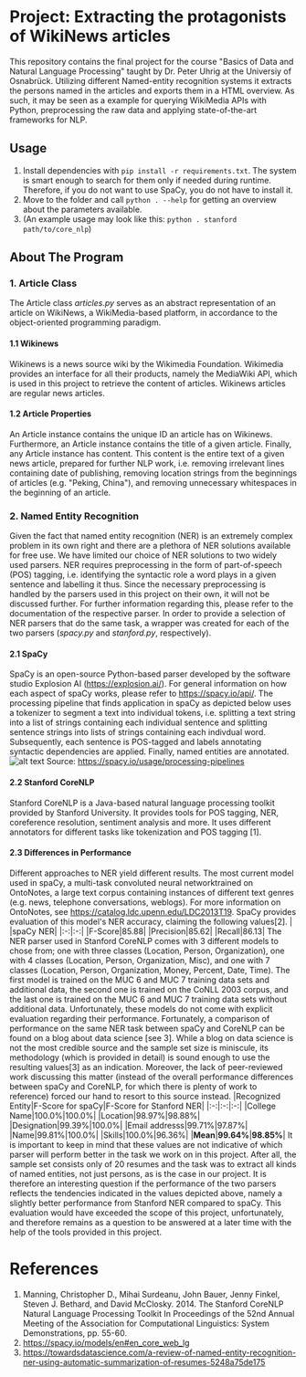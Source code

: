  # Project: Extracting the protagonists of WikiNews articles

This repository contains the final project for the course "Basics of Data and Natural Language Processing" taught by Dr. Peter Uhrig at the Universiy of Osnabrück. Utilizing different Named-entity recognition systems it extracts the persons named in the articles and exports them in a HTML overview. As such, it may be seen as a example for querying WikiMedia APIs with Python, preprocessing the raw data and applying state-of-the-art frameworks for NLP.

## Usage
1. Install dependencies with `pip install -r requirements.txt`. The system is smart enough to search for them only if needed during runtime. Therefore, if you do not want to use SpaCy, you do not have to install it.
2. Move to the folder and call `python . --help` for getting an overview about the parameters available.
3. (An example usage may look like this: `python . stanford path/to/core_nlp`)

## About The Program
### 1. Article Class
The Article class _articles.py_ serves as an abstract representation of an article on WikiNews, a WikiMedia-based platform, in accordance to the object-oriented programming paradigm.

#### 1.1 Wikinews
Wikinews is a news source wiki by the Wikimedia Foundation. Wikimedia provides an interface for all their products, namely the MediaWiki API, which is used in this project to retrieve the content of articles. Wikinews articles are regular news articles.

#### 1.2 Article Properties
An Article instance contains the unique ID an article has on Wikinews. Furthermore, an Article instance contains the title of a given article. Finally, any Article instance has content. This content is the entire text of a given news article, prepared for further NLP work, i.e. removing irrelevant lines containing date of publishing, removing location strings from the beginnings of articles (e.g. "Peking, China"), and removing unnecessary whitespaces in the beginning of an article.

### 2. Named Entity Recognition
Given the fact that named entity recognition (NER) is an extremely complex problem in its own right and there are a plethora of NER solutions available for free use. We have limited our choice of NER solutions to two widely used parsers. NER requires preprocessing in the form of part-of-speech (POS) tagging, i.e. identifying the syntactic role a word plays in a given sentence and labelling it thus. Since the necessary preprocessing is handled by the parsers used in this project on their own, it will not be discussed further. For further information regarding this, please refer to the documentation of the respective parser.
In order to provide a selection of NER parsers that do the same task, a wrapper was created for each of the two parsers (_spacy.py_ and _stanford.py_, respectively).

#### 2.1 SpaCy
SpaCy is an open-source Python-based parser developed by the software studio Explosion AI (https://explosion.ai/). For general information on how each aspect of spaCy works, please refer to https://spacy.io/api/.
The processing pipeline that finds application in spaCy as depicted below uses a tokenizer to segment a text into individual tokens, i.e. splitting a text string into a list of strings containing each individual sentence and splitting sentence strings into lists of strings containing each indivdual word. Subsequently, each sentence is POS-tagged and labels annotating syntactic dependencies are applied. Finally, named entities are annotated.
![alt text](https://spacy.io/assets/img/pipeline.svg)
Source: https://spacy.io/usage/processing-pipelines

#### 2.2 Stanford CoreNLP
Stanford CoreNLP is a Java-based natural language processing toolkit provided by Stanford University. It provides tools for POS tagging, NER, coreference resolution, sentiment analysis and more. It uses different annotators for different tasks like tokenization and POS tagging [1].

#### 2.3 Differences in Performance
Different approaches to NER yield different results. The most current model used in spaCy, a multi-task convoluted neural networktrained on OntoNotes, a large text corpus containing instances of different text genres (e.g. news, telephone conversations, weblogs). For more information on OntoNotes, see https://catalog.ldc.upenn.edu/LDC2013T19. SpaCy provides evaluation of this model's NER accuracy, claiming the following values[2].
|   |spaCy NER|
|:-:|:-:|
|F-Score|85.88|
|Precision|85.62|
|Recall|86.13|
The NER parser used in Stanford CoreNLP comes with 3 different models to chose from; one with three classes (Location, Person, Organization), one with 4 classes (Location, Person, Organization, Misc), and one with 7 classes (Location, Person, Organization, Money, Percent, Date, Time). The first model is trained on the MUC 6 and MUC 7 training data sets and additional data, the second one is trained on the CoNLL 2003 corpus, and the last one is trained on the MUC 6 and MUC 7 training data sets without additional data. Unfortunately, these models do not come with explicit evaluation regarding their performance.
Fortunately, a comparison of performance on the same NER task between spaCy and CoreNLP can be found on a blog about data science [see 3]. While a blog on data science is not the most credible source and the sample set size is miniscule, its methodology (which is provided in detail) is sound enough to use the resulting values[3] as an indication. Moreover, the lack of peer-reviewed work discussing this matter (instead of the overall performance differences between spaCy and CoreNLP, for which there is plenty of work to reference) forced our hand to resort to this source instead.
|Recognized Entity|F-Score for spaCy|F-Score for Stanford NER|
|:-:|:-:|:-:|
|College Name|100.0%|100.0%|
|Location|98.97%|98.88%|
|Designation|99.39%|100.0%|
|Email addresss|99.71%|97.87%|
|Name|99.81%|100.0%|
|Skills|100.0%|96.36%|
|**Mean**|**99.64%**|**98.85%**|
It is important to keep in mind that these values are not indicative of which parser will perform better in the task we work on in this project. After all, the sample set consists only of 20 resumes and the task was to extract all kinds of named entities, not just persons, as is the case in our project. It is therefore an interesting question if the performance of the two parsers reflects the tendencies indicated in the values depicted above, namely a slightly better performance from Stanford NER compared to spaCy. This evaluation would have exceeded the scope of this project, unfortunately, and therefore remains as a question to be answered at a later time with the help of the tools provided in this project.

# References
1. Manning, Christopher D., Mihai Surdeanu, John Bauer, Jenny Finkel, Steven J. Bethard, and David McClosky. 2014. The Stanford CoreNLP Natural Language Processing Toolkit In Proceedings of the 52nd Annual Meeting of the Association for Computational Linguistics: System Demonstrations, pp. 55-60.
2. https://spacy.io/models/en#en_core_web_lg
3. https://towardsdatascience.com/a-review-of-named-entity-recognition-ner-using-automatic-summarization-of-resumes-5248a75de175